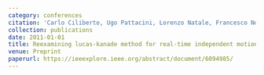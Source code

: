 ```yaml
---
category: conferences
citation: 'Carlo Ciliberto, Ugo Pattacini, Lorenzo Natale, Francesco Nori, and Giorgio Metta. "Reexamining lucas-kanade method for real-time independent motion detection: Application to the icub humanoid robot", 2011.'
collection: publications
date: 2011-01-01
title: Reexamining lucas-kanade method for real-time independent motion detection: Application to the icub humanoid robot
venue: Preprint
paperurl: https://ieeexplore.ieee.org/abstract/document/6094985/
---
```



